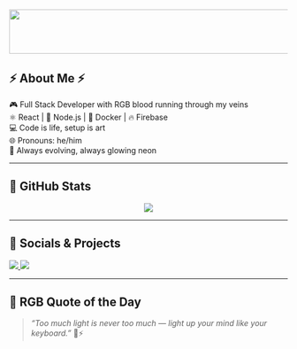 <h1 align="center">
  <img src="https://media1.giphy.com/media/v1.Y2lkPTc5MGI3NjExYmI1NnJwcjB4eDY2NWl2NGFpdGd5cXNzZGI4eXFoaXkyMDBtMG00eiZlcD12MV9pbnRlcm5hbF9naWZfYnlfaWQmY3Q9Zw/J7CXWAjo5PdhI4LWPX/giphy.gif" width="800" height="80">
</h1>

## ⚡ About Me ⚡

🎮 Full Stack Developer with RGB blood running through my veins  
⚛️ React | 🚀 Node.js | 🐳 Docker | 🔥 Firebase  
💻 Code is life, setup is art  
🌐 Pronouns: he/him  
🧠 Always evolving, always glowing neon

---

## 🧨 GitHub Stats

<p align="center">
  <img src="https://github-readme-streak-stats.herokuapp.com/?user=KRAYz-Oficial&theme=chartreuse-dark&hide_border=true" />
</p>

---

## 🔗 Socials & Projects

  <a href="https://instagram.com/seu_instagram">
    <img src="https://img.shields.io/badge/@krayz.dev-E4405F?style=for-the-badge&logo=instagram&logoColor=white" />
  </a>
  <a href="https://github.com/KRAYz-Oficial">
    <img src="https://img.shields.io/badge/GitHub-100000?style=for-the-badge&logo=github&logoColor=white" />
  </a>

---

## 💬 RGB Quote of the Day

> _“Too much light is never too much — light up your mind like your keyboard.”_ 🌈⚡
